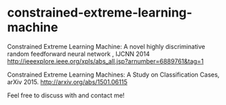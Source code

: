 # constrained-extreme-learning-machine

Constrained Extreme Learning Machine: A novel highly discriminative random feedforward neural network , IJCNN 2014
http://ieeexplore.ieee.org/xpls/abs_all.jsp?arnumber=6889761&tag=1

Constrained Extreme Learning Machines: A Study on Classification Cases, arXiv 2015. http://arxiv.org/abs/1501.06115

Feel free to discuss with and contact me!
